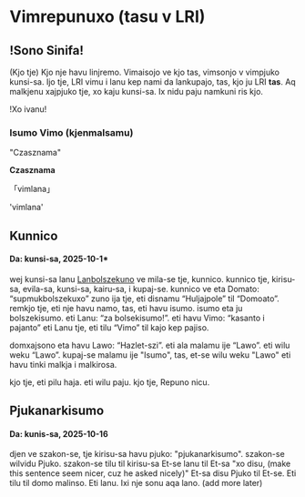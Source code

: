 Vimrepunuxo (tasu v LRI)
===

!Sono Sinifa!
---
(Kjo tje) Kjo nje havu linjremo. 
Vimaisojo ve kjo tas, vimsonjo v vimpjuko kunsi-sa.
Ijo tje, LRI vimu i lanu kep nami da lankupajo, tas, kjo ju LRI **tas**.
Aq malkjenu xajpjuko tje, xo kaju kunsi-sa.
Ix nidu paju namkuni ris kjo.

!Xo ivanu!

### Isumo Vimo (kjenmalsamu)
"Czasznama"

**Czasznama**

「vimlana」

'vimlana'

Kunnico
---
#### Da: kunsi-sa, 2025-10-1*

wej kunsi-sa lanu [Lanbolszekuno]() ve mila-se tje, kunnico.
kunnico tje, kirisu-sa, evila-sa, kunsi-sa, kairu-sa, i kupaj-se.
kunnico ve eta Domato: “supmukbolszekuxo”
zuno ija tje, eti disnamu “Huljajpole” til “Domoato”.
remkjo tje, eti nje havu namo,
tas, eti havu isumo.
isumo eta ju bolszekisumo.
eti Lanu: “za bolsekisumo!”.
eti havu Vimo: “kasanto i pajanto”
eti Lanu tje, eti tilu “Vimo” til kajo kep pajiso.

domxajsono eta havu Lawo: “Hazlet-szi”.
eti ala malamu ije “Lawo”.
eti wilu weku “Lawo”.
kupaj-se malamu ije "Isumo",
tas, et-se wilu weku "Lawo" 
eti havu tinki malkja i malkirosa.

kjo tje, eti pilu haja.
eti wilu paju.
kjo tje, Repuno nicu.

Pjukanarkisumo 
---
#### Da: kunis-sa, 2025-10-16
djen ve szakon-se, tje kirisu-sa havu pjuko: "pjukanarkisumo".
szakon-se wilvidu Pjuko.
szakon-se tilu til kirisu-sa
Et-se lanu til Et-sa "xo disu, (make this sentence seem nicer, cuz he asked nicely)"
Et-sa disu Pjuko til Et-se.
Eti tilu til domo malinso.
Eti lanu.
Ixi nje sonu aqa lano.
(add more later)

